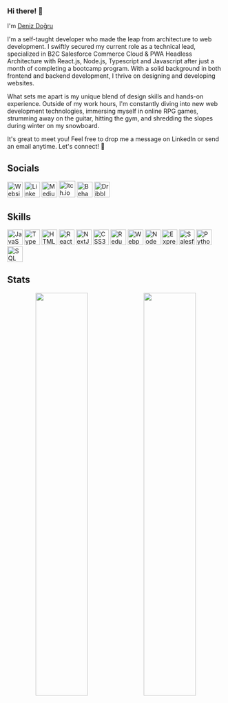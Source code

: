 ### Hi there! 👋

I'm <a href="https://www.linkedin.com/in/denizdogru/">Deniz Doğru</a>

I'm a self-taught developer who made the leap from architecture to web development. I swiftly secured my current role as a technical lead, specialized in B2C Salesforce Commerce Cloud & PWA Headless Architecture with React.js, Node.js, Typescript and Javascript after just a month of completing a bootcamp program. With a solid background in both frontend and backend development, I thrive on designing and developing websites.

What sets me apart is my unique blend of design skills and hands-on experience. Outside of my work hours, I'm constantly diving into new web development technologies, immersing myself in online RPG games, strumming away on the guitar, hitting the gym, and shredding the slopes during winter on my snowboard. 

It's great to meet you! Feel free to drop me a message on LinkedIn or send an email anytime. Let's connect! 🚀


## Socials
<p align="left">
<a href="http://denizdogru.com/" target="_blank" rel="noreferrer"><img src="https://www.svgrepo.com/show/197996/internet.svg" width="36" height="36" alt="Website" /></a>
<a href="https://www.linkedin.com/in/denizdogru/" target="_blank" rel="noreferrer"><img src="https://raw.githubusercontent.com/danielcranney/readme-generator/main/public/icons/socials/linkedin.svg" width="36" height="36" alt="LinkedIn" /></a>
<a href="https://denizdogru.medium.com" target="_blank" rel="noreferrer"><img src="https://www.svgrepo.com/show/368814/medium.svg" width="36" height="36" alt="Medium" /></a>
<a href="https://almalexxia.itch.io/" target="_blank" rel="noreferrer"><img src="https://www.svgrepo.com/show/330717/itch-dot-io.svg" width="38" height="38" alt="itch.io" /></a>
<a href="https://www.behance.net/denizdogru" target="_blank" rel="noreferrer"><img src="https://raw.githubusercontent.com/danielcranney/readme-generator/main/public/icons/socials/behance.svg" width="36" height="36" alt="Behance" /></a>
<a href="https://dribbble.com/denizdogru" target="_blank" rel="noreferrer"><img src="https://raw.githubusercontent.com/danielcranney/readme-generator/main/public/icons/socials/dribbble.svg" width="36" height="36" alt="Dribble" /></a>
</p>

## Skills

<p align="left">
<a href="https://developer.mozilla.org/en-US/docs/Web/JavaScript" target="_blank" rel="noreferrer"><img src="https://raw.githubusercontent.com/danielcranney/readme-generator/main/public/icons/skills/javascript-colored.svg" width="36" height="36" alt="JavaScript" /></a>
<a href="https://www.typescriptlang.org/" target="_blank" rel="noreferrer"><img src="https://raw.githubusercontent.com/danielcranney/readme-generator/main/public/icons/skills/typescript-colored.svg" width="36" height="36" alt="TypeScript" /></a>
<a href="https://developer.mozilla.org/en-US/docs/Glossary/HTML5" target="_blank" rel="noreferrer"><img src="https://raw.githubusercontent.com/danielcranney/readme-generator/main/public/icons/skills/html5-colored.svg" width="36" height="36" alt="HTML5" /></a>
<a href="https://reactjs.org/" target="_blank" rel="noreferrer"><img src="https://raw.githubusercontent.com/danielcranney/readme-generator/main/public/icons/skills/react-colored.svg" width="36" height="36" alt="React" /></a>
<a href="https://nextjs.org/docs" target="_blank" rel="noreferrer"><img src="https://raw.githubusercontent.com/danielcranney/readme-generator/main/public/icons/skills/nextjs-colored.svg" width="36" height="36" alt="NextJs" /></a>
<a href="https://www.w3.org/TR/CSS/#css" target="_blank" rel="noreferrer"><img src="https://raw.githubusercontent.com/danielcranney/readme-generator/main/public/icons/skills/css3-colored.svg" width="36" height="36" alt="CSS3" /></a>
<a href="https://redux.js.org/" target="_blank" rel="noreferrer"><img src="https://raw.githubusercontent.com/danielcranney/readme-generator/main/public/icons/skills/redux-colored.svg" width="36" height="36" alt="Redux" /></a>
<a href="https://webpack.js.org/" target="_blank" rel="noreferrer"><img src="https://raw.githubusercontent.com/danielcranney/readme-generator/main/public/icons/skills/webpack-colored.svg" width="36" height="36" alt="Webpack" /></a>
<a href="https://nodejs.org/en/" target="_blank" rel="noreferrer"><img src="https://raw.githubusercontent.com/danielcranney/readme-generator/main/public/icons/skills/nodejs-colored.svg" width="36" height="36" alt="NodeJS" /></a>
<a href="https://expressjs.com/" target="_blank" rel="noreferrer"><img src="https://raw.githubusercontent.com/danielcranney/readme-generator/main/public/icons/skills/express-colored.svg" width="36" height="36" alt="Express" /></a>
<a href="https://developer.salesforce.com/docs/" target="_blank" rel="noreferrer"><img src="https://img.icons8.com/color/48/000000/salesforce.png" width="36" height="36" alt="Salesforce" /></a>
<a href="https://www.python.org/doc/" target="_blank" rel="noreferrer"><img src="https://img.icons8.com/color/48/000000/python.png" width="36" height="36" alt="Python" /></a>
<a href="https://dev.mysql.com/doc/" target="_blank" rel="noreferrer"><img src="https://img.icons8.com/color/48/000000/sql.png" width="36" height="36" alt="SQL" /></a>
</p>

## Stats

<p align="center">
  <img src="https://github-readme-stats.vercel.app/api?username=DenizDogruDEV&theme=dark&show_icons=true" width="49%" />
  <img src="https://leetcode-badge-sage.vercel.app/badge/denizdogrudev?theme=dark&bgColor=282828" width="49%" />
</p>

